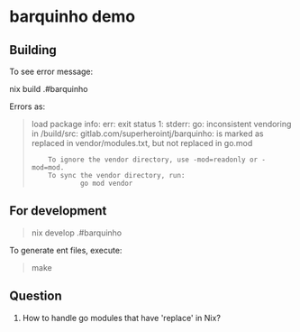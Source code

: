 # barquinho demo

## Building

To see error message:

nix build .#barquinho

Errors as:

> load package info: err: exit status 1: stderr: go: inconsistent vendoring in /build/src:
>         gitlab.com/superherointj/barquinho: is marked as replaced in vendor/modules.txt, but not replaced in go.mod
> 
>         To ignore the vendor directory, use -mod=readonly or -mod=mod.
>         To sync the vendor directory, run:
>                 go mod vendor

## For development

> nix develop .#barquinho

To generate ent files, execute:

> make

## Question

1) How to handle go modules that have 'replace' in Nix?
